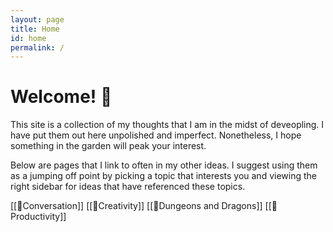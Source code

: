```yaml
---
layout: page
title: Home
id: home
permalink: /
---
```


# Welcome! 🌱

This site is a collection of my thoughts that I am in the midst of deveopling. I have put them out here unpolished and imperfect. Nonetheless, I hope something in the garden will peak your interest. 

Below are pages that I link to often in my other ideas.  I suggest using them as a jumping off point by picking a topic that interests you and viewing the right sidebar for ideas that have referenced these topics. 

[[🌳Conversation]]
[[🌳Creativity]]
[[🌳Dungeons and Dragons]]
[[🌳Productivity]]